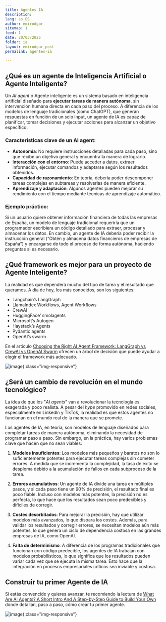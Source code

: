 ```yaml
---
title: Agentes IA 
description: 
lang: es_ES
author: emirodgar
sitemap: 1
feed: 1
date: 20/03/2025
folder: ia
layout: emirodgar_post
permalink: agentes-ia

---
```


## ¿Qué es un agente de Inteligencia Artificial o Agente Inteligente?

Un _AI agent_ o Agente inteligente es un sistema basado en inteligencia artificial diseñado para **ejecutar tareas de manera autónoma**, sin intervención humana directa en cada paso del proceso. A diferencia de los modelos de lenguaje tradicionales (como ChatGPT), que generan respuestas en función de un solo input, un agente de IA es capaz de planificar, tomar decisiones y ejecutar acciones para alcanzar un objetivo específico.

### Características clave de un AI agent:

- **Autonomía**: No requiere instrucciones detalladas para cada paso, sino que recibe un objetivo general y encuentra la manera de lograrlo.
- **Interacción con el entorno**: Puede acceder a datos, extraer información, ejecutar comandos y adaptarse según los resultados obtenidos.
- **Capacidad de razonamiento**: En teoría, debería poder descomponer tareas complejas en subtareas y resolverlas de manera eficiente.
- **Aprendizaje y adaptación**: Algunos agentes pueden mejorar su rendimiento con el tiempo mediante técnicas de aprendizaje automático.


### Ejemplo práctico:
Si un usuario quiere obtener información financiera de todas las empresas de España, un modelo de lenguaje tradicional requeriría que un programador escribiera un código detallado para extraer, procesar y almacenar los datos. En cambio, un agente de IA debería poder recibir la instrucción general (“Obtén y almacena datos financieros de empresas de España”) y encargarse de todo el proceso de forma autónoma, haciendo preguntas si es necesario.

## ¿Qué framework es mejor para un proyecto de Agente Inteligente?

La realidad es que dependerá mucho del tipo de tarea y el resultado que queramos. A día de hoy, los más conocidos, son los siguientes:

- Langchain’s LangGraph
- LlamaIndex Workflows, Agent Workflows
- CrewAI
- HuggingFace’ smolagents
- Microsoft’s Autogen
- Haystack’s Agents
- Pydantic agents
- OpenAI’s swarm

En el artículo [Choosing the Right AI Agent Framework: LangGraph vs CrewAI vs OpenAI Swarm](https://blog.relari.ai/choosing-the-right-ai-agent-framework-langgraph-vs-crewai-vs-openai-swarm-56f7931b4249) ofrecen un árbol de decisión que puede ayudar a elegir el framework más adecuado.

![image](https://github.com/user-attachments/assets/9778b244-70cd-46c8-a4a8-73cd8662d2a3){:class="img-responsive"}


## ¿Será un cambio de revolución en el mundo tecnológico?

La idea de que los "*AI agents*" van a revolucionar la tecnología es exagerada y poco realista. A pesar del *hype* promovido en redes sociales, especialmente en LinkedIn y TikTok, la realidad es que estos agentes no funcionan en el mundo real de la manera que se promete.


Los agentes de IA, en teoría, son modelos de lenguaje diseñados para completar tareas de manera autónoma, eliminando la necesidad de programar paso a paso. Sin embargo, en la práctica, hay varios problemas clave que hacen que no sean viables:

1. **Modelos insuficientes**: Los modelos más pequeños y baratos no son lo suficientemente potentes para ejecutar tareas complejas sin cometer errores. A medida que se incrementa la complejidad, la tasa de éxito se desploma debido a la acumulación de fallos en cada subproceso de la tarea.

2. **Errores acumulativos**: Un agente de IA divide una tarea en múltiples pasos, y si cada paso tiene un 90% de precisión, el resultado final es poco fiable. Incluso con modelos más potentes, la precisión no es perfecta, lo que hace que los resultados sean poco predecibles y difíciles de corregir.

3. **Costes desorbitados**: Para mejorar la precisión, hay que utilizar modelos más avanzados, lo que dispara los costes. Además, para validar los resultados y corregir errores, se necesitan modelos aún más potentes, lo que genera un ciclo de dependencia costosa en las grandes empresas de IA, como OpenAI.

4. **Falta de determinismo**: A diferencia de los programas tradicionales que funcionan con código predecible, los agentes de IA trabajan con modelos probabilísticos, lo que significa que los resultados pueden variar cada vez que se ejecuta la misma tarea. Esto hace que la integración en procesos empresariales críticos sea inviable y costosa.


## Construir tu primer Agente de IA

Si estás convencido y quieres avanzar, te recomiendo la lectura de [What Are AI Agents? A Short Intro And A Step-by-Step Guide to Build Your Own](https://medium.com/codex/what-are-ai-agents-your-step-by-step-guide-to-build-your-own-df54193e2de3) donde detallan, paso a paso, cómo crear tu primer agente.

![image](https://github.com/user-attachments/assets/bab186e7-1f66-4c9b-b6e3-2d0a0c608570){:class="img-responsive"}




